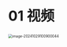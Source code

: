 # 01 视频

<img src="https://cvp.oss-cn-shanghai.aliyuncs.com/202410291009428.png" alt="image-20241029100900044" style="zoom:50%;" />
